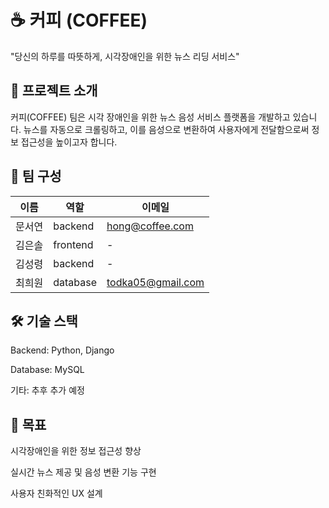 # ☕ 커피 (COFFEE)
"당신의 하루를 따뜻하게, 시각장애인을 위한 뉴스 리딩 서비스"

## 📌 프로젝트 소개
커피(COFFEE) 팀은 시각 장애인을 위한 뉴스 음성 서비스 플랫폼을 개발하고 있습니다.
뉴스를 자동으로 크롤링하고, 이를 음성으로 변환하여 사용자에게 전달함으로써
정보 접근성을 높이고자 합니다.

## 👥 팀 구성
| 이름  | 역할 | 이메일                                       |
| --- | -- | ----------------------------------------- |
| 문서연 | backend | [hong@coffee.com](mailto:hong@coffee.com) |
| 김은솔 | frontend  | -                                         |
| 김성령 | backend  | -                                         |
| 최희원 | database  | [todka05@gmail.com](mailto:todka05@gmail.com) |


## 🛠️ 기술 스택
Backend: Python, Django

Database: MySQL

기타: 추후 추가 예정

## 📣 목표
시각장애인을 위한 정보 접근성 향상

실시간 뉴스 제공 및 음성 변환 기능 구현

사용자 친화적인 UX 설계

